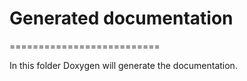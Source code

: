 # Generated documentation 
==========================

In this folder Doxygen will generate the documentation.